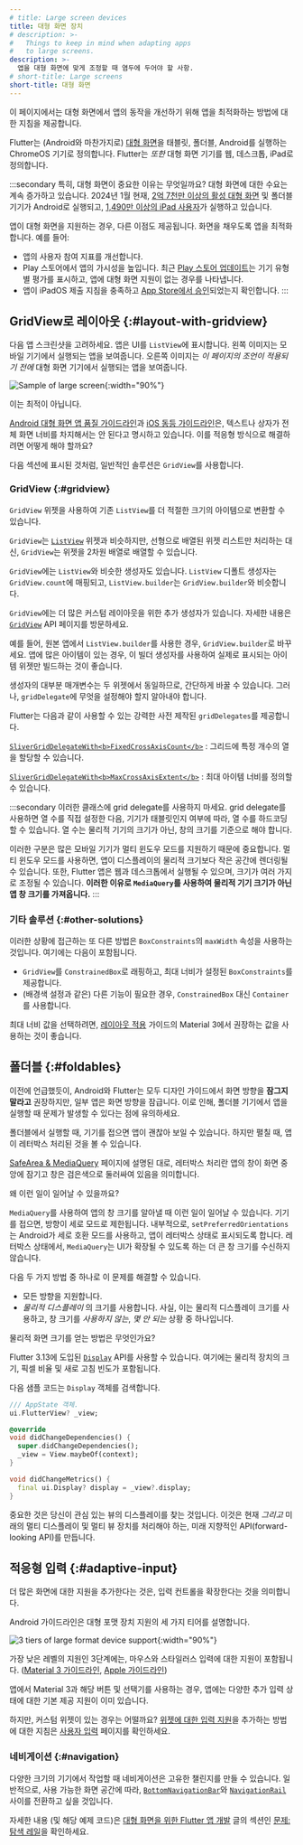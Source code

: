 ```yaml
---
# title: Large screen devices
title: 대형 화면 장치
# description: >-
#   Things to keep in mind when adapting apps
#   to large screens.
description: >-
  앱을 대형 화면에 맞게 조정할 때 염두에 두어야 할 사항.
# short-title: Large screens
short-title: 대형 화면
---
```


<?code-excerpt path-base="ui/adaptive_app_demos"?>

이 페이지에서는 대형 화면에서 앱의 동작을 개선하기 위해 앱을 최적화하는 방법에 대한 지침을 제공합니다.

Flutter는 (Android와 마찬가지로) [대형 화면][large screens]을 태블릿, 폴더블, Android를 실행하는 ChromeOS 기기로 정의합니다. 
Flutter는 _또한_ 대형 화면 기기를 웹, 데스크톱, iPad로 정의합니다.

:::secondary 특히, 대형 화면이 중요한 이유는 무엇일까요?
대형 화면에 대한 수요는 계속 증가하고 있습니다. 
2024년 1월 현재, 
[2억 7천만 이상의 활성 대형 화면][large screens] 및 폴더블 기기가 Android로 실행되고, 
[1,490만 이상의 iPad 사용자][14.9 million iPad users]가 실행하고 있습니다.

앱이 대형 화면을 지원하는 경우, 다른 이점도 제공됩니다. 화면을 채우도록 앱을 최적화합니다. 예를 들어:

* 앱의 사용자 참여 지표를 개선합니다.
* Play 스토어에서 앱의 가시성을 높입니다. 
  최근 [Play 스토어 업데이트][Play Store updates]는 기기 유형별 평가를 표시하고, 앱에 대형 화면 지원이 없는 경우를 나타냅니다.
* 앱이 iPadOS 제출 지침을 충족하고 [App Store에서 승인][accepted in the App Store]되었는지 확인합니다.
:::

[14.9 million iPad users]: https://www.statista.com/statistics/299632/tablet-shipments-apple/
[accepted in the App Store]: https://developer.apple.com/ipados/submit/
[large screens]: {{site.android-dev}}/guide/topics/large-screens/get-started-with-large-screens
[Play Store updates]: {{site.android-dev}}/2022/03/helping-users-discover-quality-apps-on.html

## GridView로 레이아웃 {:#layout-with-gridview}

다음 앱 스크린샷을 고려하세요. 앱은 UI를 `ListView`에 표시합니다. 
왼쪽 이미지는 모바일 기기에서 실행되는 앱을 보여줍니다. 
오른쪽 이미지는 _이 페이지의 조언이 적용되기 전에_ 대형 화면 기기에서 실행되는 앱을 보여줍니다.

![Sample of large screen](/assets/images/docs/ui/adaptive-responsive/large-screen.png){:width="90%"}

이는 최적이 아닙니다.

[Android 대형 화면 앱 품질 가이드라인][guidelines]과 [iOS 동등 가이드라인][iOS equivalent]은, 
텍스트나 상자가 전체 화면 너비를 차지해서는 안 된다고 명시하고 있습니다. 
이를 적응형 방식으로 해결하려면 어떻게 해야 할까요?

[guidelines]: https://developer.android.com/docs/quality-guidelines/large-screen-app-quality
[iOS equivalent]: https://developer.apple.com/design/human-interface-guidelines/designing-for-ipados

다음 섹션에 표시된 것처럼, 일반적인 솔루션은 `GridView`를 사용합니다.

### GridView {:#gridview}

`GridView` 위젯을 사용하여 기존 `ListView`를 더 적절한 크기의 아이템으로 변환할 수 있습니다.

`GridView`는 [`ListView`][] 위젯과 비슷하지만, 선형으로 배열된 위젯 리스트만 처리하는 대신, 
`GridView`는 위젯을 2차원 배열로 배열할 수 있습니다.

`GridView`에는 `ListView`와 비슷한 생성자도 있습니다. 
`ListView` 디폴트 생성자는 `GridView.count`에 매핑되고, 
`ListView.builder`는 `GridView.builder`와 비슷합니다.

`GridView`에는 더 많은 커스텀 레이아웃을 위한 추가 생성자가 있습니다. 
자세한 내용은 [`GridView`][] API 페이지를 방문하세요.

[`GridView`]: {{site.api}}/flutter/widgets/GridView-class.html
[`ListView`]: {{site.api}}/flutter/widgets/ListView-class.html

예를 들어, 원본 앱에서 `ListView.builder`를 사용한 경우, `GridView.builder`로 바꾸세요. 
앱에 많은 아이템이 있는 경우, 이 빌더 생성자를 사용하여 실제로 표시되는 아이템 위젯만 빌드하는 것이 좋습니다.

생성자의 대부분 매개변수는 두 위젯에서 동일하므로, 간단하게 바꿀 수 있습니다. 
그러나, `gridDelegate`에 무엇을 설정해야 할지 알아내야 합니다.

Flutter는 다음과 같이 사용할 수 있는 강력한 사전 제작된 `gridDelegates`를 제공합니다.

[`SliverGridDelegateWith<b>FixedCrossAxisCount</b>`][]
: 그리드에 특정 개수의 열을 할당할 수 있습니다.

[`SliverGridDelegateWith<b>MaxCrossAxisExtent</b>`][]
: 최대 아이템 너비를 정의할 수 있습니다.

[`SliverGridDelegateWith<b>FixedCrossAxisCount</b>`]: {{site.api}}/flutter/rendering/SliverGridDelegateWithFixedCrossAxisCount-class.html 
[`SliverGridDelegateWith<b>MaxCrossAxisExtent</b>`]:  {{site.api}}/flutter/rendering/SliverGridDelegateWithMaxCrossAxisExtent-class.html

:::secondary
이러한 클래스에 grid delegate를 사용하지 마세요. 
grid delegate를 사용하면 열 수를 직접 설정한 다음, 기기가 태블릿인지 여부에 따라, 열 수를 하드코딩할 수 있습니다. 
열 수는 물리적 기기의 크기가 아닌, 창의 크기를 기준으로 해야 합니다.

이러한 구분은 많은 모바일 기기가 멀티 윈도우 모드를 지원하기 때문에 중요합니다. 
멀티 윈도우 모드를 사용하면, 앱이 디스플레이의 물리적 크기보다 작은 공간에 렌더링될 수 있습니다. 
또한, Flutter 앱은 웹과 데스크톱에서 실행될 수 있으며, 크기가 여러 가지로 조정될 수 있습니다. 
**이러한 이유로 `MediaQuery`를 사용하여 물리적 기기 크기가 아닌 앱 창 크기를 가져옵니다.**
:::

### 기타 솔루션 {:#other-solutions}

이러한 상황에 접근하는 또 다른 방법은 `BoxConstraints`의 `maxWidth` 속성을 사용하는 것입니다. 여기에는 다음이 포함됩니다.

* `GridView`를 `ConstrainedBox`로 래핑하고, 최대 너비가 설정된 `BoxConstraints`를 제공합니다.
* (배경색 설정과 같은) 다른 기능이 필요한 경우, `ConstrainedBox` 대신 `Container`를 사용합니다.

최대 너비 값을 선택하려면, [레이아웃 적용][Applying layout] 가이드의 Material 3에서 권장하는 값을 사용하는 것이 좋습니다.

[Applying layout]: https://m3.material.io/foundations/layout/applying-layout/window-size-classes

## 폴더블 {:#foldables}

이전에 언급했듯이, Android와 Flutter는 모두 디자인 가이드에서 화면 방향을 **잠그지 말라고** 권장하지만, 
일부 앱은 화면 방향을 잠급니다. 
이로 인해, 폴더블 기기에서 앱을 실행할 때 문제가 발생할 수 있다는 점에 유의하세요.

폴더블에서 실행할 때, 기기를 접으면 앱이 괜찮아 보일 수 있습니다. 
하지만 펼칠 때, 앱이 레터박스 처리된 것을 볼 수 있습니다.

[SafeArea & MediaQuery][sa-mq] 페이지에 설명된 대로, 
레터박스 처리란 앱의 창이 화면 중앙에 잠기고 창은 검은색으로 둘러싸여 있음을 의미합니다.

[sa-mq]: /ui/adaptive-responsive/safearea-mediaquery

왜 이런 일이 일어날 수 있을까요?

`MediaQuery`를 사용하여 앱의 창 크기를 알아낼 때 이런 일이 일어날 수 있습니다. 
기기를 접으면, 방향이 세로 모드로 제한됩니다. 
내부적으로, `setPreferredOrientations`는 Android가 세로 호환 모드를 사용하고, 앱이 레터박스 상태로 표시되도록 합니다. 
레터박스 상태에서, `MediaQuery`는 UI가 확장될 수 있도록 하는 더 큰 창 크기를 수신하지 않습니다.

다음 두 가지 방법 중 하나로 이 문제를 해결할 수 있습니다.

* 모든 방향을 지원합니다.
* _물리적 디스플레이_ 의 크기를 사용합니다. 
  사실, 이는 물리적 디스플레이 크기를 사용하고, 창 크기를 _사용하지 않는_, _몇 안 되는_ 상황 중 하나입니다.

물리적 화면 크기를 얻는 방법은 무엇인가요?

Flutter 3.13에 도입된 [`Display`][] API를 사용할 수 있습니다. 
여기에는 물리적 장치의 크기, 픽셀 비율 및 새로 고침 빈도가 포함됩니다.

[`Display`]: {{site.api}}/flutter/dart-ui/Display-class.html

다음 샘플 코드는 `Display` 객체를 검색합니다.

```dart
/// AppState 객체.
ui.FlutterView? _view;

@override
void didChangeDependencies() {
  super.didChangeDependencies();
  _view = View.maybeOf(context);
}

void didChangeMetrics() {
  final ui.Display? display = _view?.display;
}
```

중요한 것은 당신이 관심 있는 뷰의 디스플레이를 찾는 것입니다. 
이것은 현재 _그리고_ 미래의 멀티 디스플레이 및 멀티 뷰 장치를 처리해야 하는, 
미래 지향적인 API(forward-looking API)를 만듭니다.

## 적응형 입력 {:#adaptive-input}

더 많은 화면에 대한 지원을 추가한다는 것은, 입력 컨트롤을 확장한다는 것을 의미합니다.

Android 가이드라인은 대형 포맷 장치 지원의 세 가지 티어를 설명합니다.

![3 tiers of large format device support](/assets/images/docs/ui/adaptive-responsive/large-screen-guidelines.png){:width="90%"}

가장 낮은 레벨의 지원인 3단계에는, 마우스와 스타일러스 입력에 대한 지원이 포함됩니다. ([Material 3 가이드라인][m3-guide], [Apple 가이드라인][Apple guidelines])

앱에서 Material 3과 해당 버튼 및 선택기를 사용하는 경우, 
앱에는 다양한 추가 입력 상태에 대한 기본 제공 지원이 이미 있습니다.

하지만, 커스텀 위젯이 있는 경우는 어떨까요? 
[위젯에 대한 입력 지원][input support for widgets]을 추가하는 방법에 대한 지침은 [사용자 입력][User input] 페이지를 확인하세요.

[Apple guidelines]: https://developer.apple.com/design/human-interface-guidelines/designing-for-ipados#Best-practices
[input support for widgets]: /ui/adaptive-responsive/input#custom-widgets
[m3-guide]: {{site.android-dev}}/docs/quality-guidelines/large-screen-app-quality
[User input]: /ui/adaptive-responsive/input

### 네비게이션 {:#navigation}

다양한 크기의 기기에서 작업할 때 네비게이션은 고유한 챌린지를 만들 수 있습니다. 
일반적으로, 사용 가능한 화면 공간에 따라, 
[`BottomNavigationBar`][]와 [`NavigationRail`][] 사이를 전환하고 싶을 것입니다.

자세한 내용 (및 해당 예제 코드)은 [대형 화면을 위한 Flutter 앱 개발][article] 글의 섹션인 [문제: 탐색 레일][Problem: Navigation rail]을 확인하세요.

[article]: {{site.flutter-medium}}/developing-flutter-apps-for-large-screens-53b7b0e17f10
[`BottomNavigationBar`]: {{site.api}}/flutter/material/BottomNavigationBar-class.html
[`NavigationRail`]: {{site.api}}/flutter/material/NavigationRail-class.html
[Problem: Navigation rail]: {{site.flutter-medium}}/developing-flutter-apps-for-large-screens-53b7b0e17f10#:~:text=Problem%3A%20Navigation%20rail1

